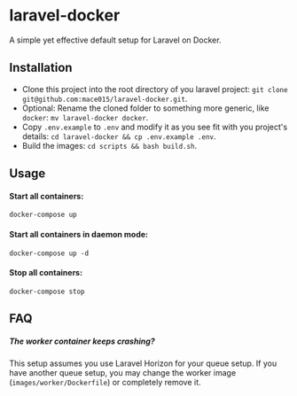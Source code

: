# laravel-docker
A simple yet effective default setup for Laravel on Docker.

## Installation

- Clone this project into the root directory of you laravel project: `git clone git@github.com:mace015/laravel-docker.git`.
- Optional: Rename the cloned folder to something more generic, like `docker`: `mv laravel-docker docker`.
- Copy `.env.example` to `.env` and modify it as you see fit with you project's details: `cd laravel-docker && cp .env.example .env`.
- Build the images: `cd scripts && bash build.sh`.

## Usage

#### Start all containers:

`docker-compose up`

#### Start all containers in daemon mode:

`docker-compose up -d`

#### Stop all containers:

`docker-compose stop`

## FAQ

##### The worker container keeps crashing?
This setup assumes you use Laravel Horizon for your queue setup.
If you have another queue setup, you may change the worker image (`images/worker/Dockerfile`) or completely remove it.
